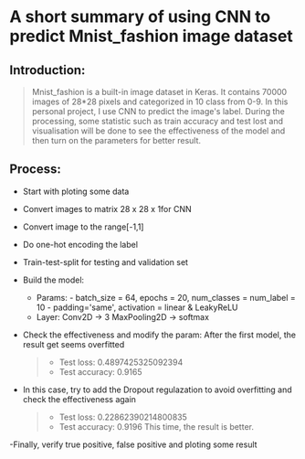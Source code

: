 # A short summary of using CNN to predict Mnist_fashion image dataset

## Introduction:
> Mnist_fashion is a built-in image dataset in Keras. It contains 70000 images of 28*28 pixels and categorized in 10 class from 0-9.
> In this personal project, I use CNN to predict the image's label. During the processing, some statistic such as train accuracy and test lost and visualisation will be done to see the effectiveness of the model and then turn on the parameters for better result.

## Process:
- Start with ploting some data
- Convert images to matrix 28 x 28 x 1for CNN
- Convert image to the range[-1,1]  
- Do one-hot encoding the label
- Train-test-split for testing and validation set 
- Build the model: 
  - Params: - batch_size = 64, epochs = 20, num_classes = num_label = 10
	    - padding='same', activation = linear & LeakyReLU
  - Layer: Conv2D -> 3 MaxPooling2D ->  softmax
  
- Check the effectiveness and modify the param: After the first model, the result get seems overfitted
  >- Test loss: 0.4897425325092394
  >- Test accuracy: 0.9165

- In this case, try to add the Dropout regulazation to avoid overfitting and check the effectiveness again 
  >- Test loss: 0.22862390214800835
  >- Test accuracy: 0.9196
This time, the result is better.

-Finally, verify true positive, false positive and ploting some result 
